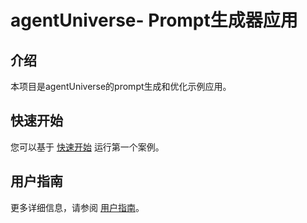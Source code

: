 # agentUniverse- Prompt生成器应用
## 介绍
本项目是agentUniverse的prompt生成和优化示例应用。

## 快速开始
您可以基于 [快速开始](https://github.com/agentuniverse-ai/agentUniverse/blob/master/docs/guidebook/zh/%E5%BC%80%E5%A7%8B%E4%BD%BF%E7%94%A8/%E5%BF%AB%E9%80%9F%E5%BC%80%E5%A7%8B.md) 运行第一个案例。

## 用户指南
更多详细信息，请参阅 [用户指南](https://github.com/agentuniverse-ai/agentUniverse/blob/master/docs/guidebook/zh/%E7%9B%AE%E5%BD%95.md)。
